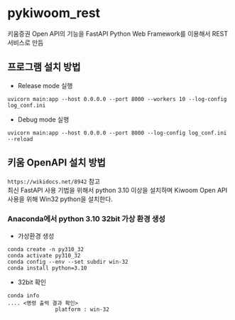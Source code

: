 # pykiwoom_rest
키움증권 Open API의 기능을 FastAPI Python Web Framework를 이용해서 REST 서비스로 만듬

## 프로그램 설치 방법

- Release mode 실행
```
uvicorn main:app --host 0.0.0.0 --port 8000 --workers 10 --log-config log_conf.ini

```
- Debug mode 실행
```
uvicorn main:app --host 0.0.0.0 --port 8000 --log-config log_conf.ini --reload
```

## 키움 OpenAPI 설치 방법

`https://wikidocs.net/8942` 참고  
최신 FastAPI 사용 기법을 위해서 python 3.10 이상을 설치하며 Kiwoom Open API 사용을 위해 Win32 python을 설치한다.

### Anaconda에서 python 3.10 32bit 가상 환경 생성

- 가상환경 생성
```
conda create -n py310_32
conda activate py310_32
conda config --env --set subdir win-32
conda install python=3.10
```

- 32bit 확인
```
conda info
.... <명령 출력 결과 확인>
               platform : win-32

```
